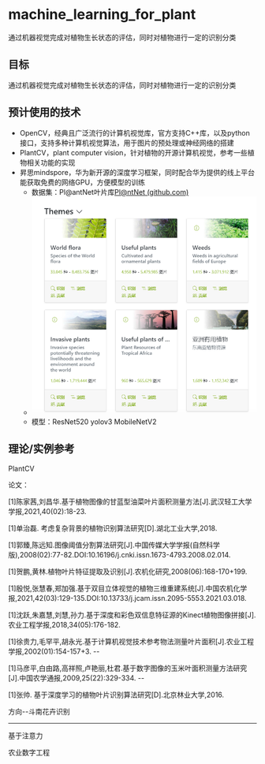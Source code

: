 # machine_learning_for_plant

通过机器视觉完成对植物生长状态的评估，同时对植物进行一定的识别分类

## 目标

通过机器视觉完成对植物生长状态的评估，同时对植物进行一定的识别分类

## 预计使用的技术

- OpenCV，经典且广泛流行的计算机视觉库，官方支持C++库，以及python接口，支持多种计算机视觉算法，用于图片的预处理或神经网络的搭建
- PlantCV，plant computer vision，针对植物的开源计算机视觉，参考一些植物相关功能的实现
- 昇思mindspore，华为新开源的深度学习框架，同时配合华为提供的线上平台能获取免费的网络GPU，方便模型的训练
  - 数据集：Pl@antNet叶片库[Pl@ntNet (github.com)](https://github.com/plantnet)
  - ![image-20220915104839823](技术方向.assets/image-20220915104839823.png)
  - 模型：ResNet520 yolov3 MobileNetV2

## 理论/实例参考

PlantCV

论文：

[1]陈家茜,刘昌华.基于植物图像的甘蓝型油菜叶片面积测量方法[J].武汉轻工大学学报,2021,40(02):18-23.

[1]单治磊. 考虑复杂背景的植物识别算法研究[D].湖北工业大学,2018.

[1]郭臻,陈远知.图像阈值分割算法研究[J].中国传媒大学学报(自然科学版),2008(02):77-82.DOI:10.16196/j.cnki.issn.1673-4793.2008.02.014.

[1]贺鹏,黄林.植物叶片特征提取及识别[J].农机化研究,2008(06):168-170+199.

[1]殷悦,张慧春,郑加强.基于双目立体视觉的植物三维重建系统[J].中国农机化学报,2021,42(03):129-135.DOI:10.13733/j.jcam.issn.2095-5553.2021.03.018.

[1]沈跃,朱嘉慧,刘慧,孙力.基于深度和彩色双信息特征源的Kinect植物图像拼接[J].农业工程学报,2018,34(05):176-182.

[1]徐贵力,毛罕平,胡永光.基于计算机视觉技术参考物法测量叶片面积[J].农业工程学报,2002(01):154-157+3. --

[1]马彦平,白由路,高祥照,卢艳丽,杜君.基于数字图像的玉米叶面积测量方法研究[J].中国农学通报,2009,25(22):329-334. --

[1]张帅. 基于深度学习的植物叶片识别算法研究[D].北京林业大学,2016.

方向--斗南花卉识别



---

基于注意力

农业数字工程